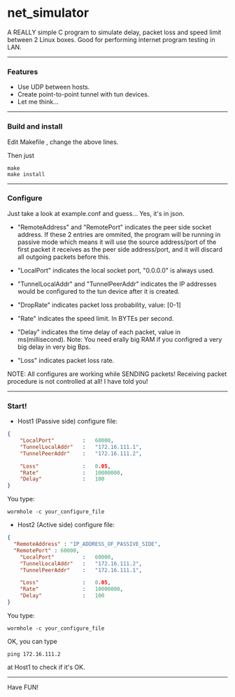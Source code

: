 # net_simulator
A REALLY simple C program to simulate delay, packet loss and speed limit between 2 Linux boxes. Good for performing internet program testing in LAN.

---

### Features
 * Use UDP between hosts.
 * Create point-to-point tunnel with tun devices.
 * Let me think...

---

### Build and install
Edit Makefile , change the above lines.

Then just
```
make
make install
```

---

### Configure
Just take a look at example.conf and guess... Yes, it's in json.

* "RemoteAddress" and "RemotePort" indicates the peer side socket address. If these 2 entries are ommited, the program will be running in passive mode which means it will use the source address/port of the first packet it receives as the peer side address/port, and it will discard all outgoing packets before this.

* "LocalPort" indicates the local socket port, "0.0.0.0" is always used.

* "TunnelLocalAddr" and "TunnelPeerAddr" indicates the IP addresses would be configured to the tun device after it is created. 
* "DropRate" indicates packet loss probability, value: [0-1]

* "Rate" indicates the speed limit. In BYTEs per second.

* "Delay" indicates the time delay of each packet, value in ms(millisecond). Note: You need erally big RAM if you configred a very big delay in very big Bps. 

* "Loss" indicates packet loss rate.

NOTE: All configures are working while SENDING packets! Receiving packet procedure is not controlled at all! I have told you!

---

### Start!
* Host1 (Passive side)
configure file:
```json
{
	"LocalPort"			:	60000,
	"TunnelLocalAddr"	:	"172.16.111.1",
	"TunnelPeerAddr"	:	"172.16.111.2",

	"Loss"				:	0.05,
	"Rate"				:	10000000,
	"Delay"				:	100
}
```
You type:
```shell
wormhole -c your_configure_file
```

* Host2 (Active side)
configure file:
```json
{
  "RemoteAddress" : "IP_ADDRESS_OF_PASSIVE_SIDE",
  "RemotePort" : 60000,
	"LocalPort"			:	60000,
	"TunnelLocalAddr"	:	"172.16.111.2",
	"TunnelPeerAddr"	:	"172.16.111.1",

	"Loss"				:	0.05,
	"Rate"				:	10000000,
	"Delay"				:	100
}
```

You type:
```shell
wormhole -c your_configure_file
```

OK, you can type
```
ping 172.16.111.2
```
at Host1 to check if it's OK.

---

Have FUN!
